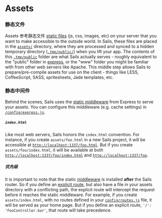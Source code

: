 # Assets

### 静态文件

Assets 参考静态文件 [static files](http://en.wikipedia.org/wiki/Static_web_page) (js, css, images, etc) on your server that you want to make accessible to the outside world. In Sails, these files are placed in the [`assets/`]() directory, where they are processed and synced to a hidden temporary directory ([`.tmp/public/`]()) when you lift your app. The contents of this [`.tmp/public`]() folder are what Sails actually serves - roughly equivalent to the "public" folder in [express](http://www.expressjs.com), or the "www" folder you might be familiar with from other web servers like Apache.  This middle step allows Sails to prepare/pre-compile assets for use on the client - things like LESS, CoffeeScript, SASS, spritesheets, Jade templates, etc.

### 静态中间件

Behind the scenes, Sails uses the [static middleware](http://www.senchalabs.org/connect/static.html) from Express to serve your assets. You can configure this middleware (e.g. cache settings) in [`/config/express.js`]().

##### `index.html`
Like most web servers, Sails honors the `index.html` convention.  For instance, if you create `assets/foo.html` in a new Sails project, it will be accessible at [`http://localhost:1337/foo.html`]().  But if you create `assets/foo/index.html`, it will be available at both [`http://localhost:1337/foo/index.html`]() and [`http://localhost:1337/foo`]().

##### 优先级
It is important to note that the static [middleware](http://stephensugden.com/middleware_guide/) is installed **after** the Sails router.  So if you define an [explicit route](), but also have a file in your assets directory with a conflicting path, the explicit route will intercept the request before it reaches the static middleware. For example, if you create `assets/index.html`, with no routes defined in your [`config/routes.js`]() file, it will be served as your home page.  But if you define an explicit route, `'/': 'FooController.bar'`, that route will take precedence.


<docmeta name="uniqueID" value="Assets220313">
<docmeta name="displayName" value="Assets">

